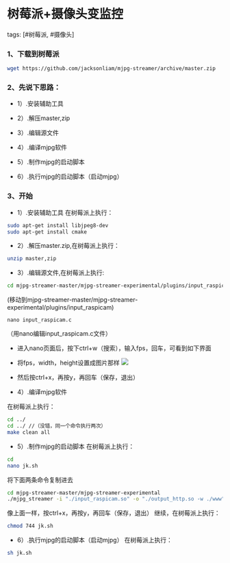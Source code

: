 # 树莓派+摄像头变监控
tags: [#树莓派, #摄像头]

### 1、下载到树莓派

```sh
wget https://github.com/jacksonliam/mjpg-streamer/archive/master.zip
```
### 2、先说下思路：

 - 1）.安装辅助工具

 - 2）.解压master,zip

 - 3）.编辑源文件

 - 4）.编译mjpg软件

 - 5）.制作mjpg的启动脚本

 - 6）.执行mjpg的启动脚本（启动mjpg）

### 3、开始

- 1）.安装辅助工具
在树莓派上执行：
```sh
sudo apt-get install libjpeg8-dev
sudo apt-get install cmake
```
 - 2）.解压master.zip,在树莓派上执行：
 ```sh
unzip master,zip
 ```
 - 3）.编辑源文件,在树莓派上执行:
 ```sh
cd mjpg-streamer-master/mjpg-streamer-experimental/plugins/input_raspicam
 ```
(移动到mjpg-streamer-master/mjpg-streamer-experimental/plugins/input_raspicam)
```
nano input_raspicam.c
```
（用nano编辑input_raspicam.c文件）

- 进入nano页面后，按下ctrl+w（搜索），输入fps，回车，可看到如下界面


- 将fps，width，height设置成图片那样
![](https://syske-pic-bed.oss-cn-hangzhou.aliyuncs.com/imgs/images/20200429114850.png)
- 然后按ctrl+x，再按y，再回车（保存，退出）

- 4）.编译mjpg软件

在树莓派上执行：
```sh
cd ../
cd ../ //（没错，同一个命令执行两次）
make clean all
```

- 5）.制作mjpg的启动脚本
在树莓派上执行：
```sh
cd
nano jk.sh
```
将下面两条命令复制进去
```sh
cd mjpg-streamer-master/mjpg-streamer-experimental
./mjpg_streamer -i "./input_raspicam.so" -o "./output_http.so -w ./www"
```
像上面一样，按ctrl+x，再按y，再回车（保存，退出）
继续，在树莓派上执行：
```sh
chmod 744 jk.sh
```
- 6）.执行mjpg的启动脚本（启动mjpg）
在树莓派上执行：
```sh
sh jk.sh
```
